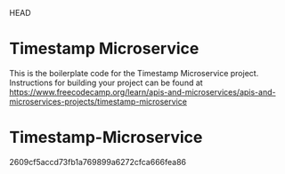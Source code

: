 HEAD
# Timestamp Microservice

This is the boilerplate code for the Timestamp Microservice project. Instructions for building your project can be found at https://www.freecodecamp.org/learn/apis-and-microservices/apis-and-microservices-projects/timestamp-microservice

# Timestamp-Microservice
2609cf5accd73fb1a769899a6272cfca666fea86
